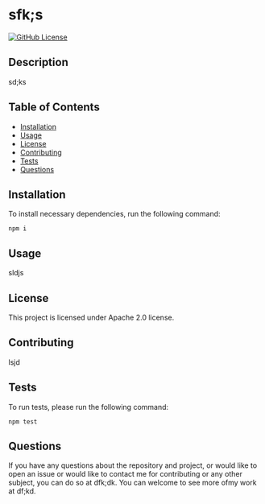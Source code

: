 # sfk;s

[![GitHub License](https://img.shields.io/badge/License-Apache_2.0-blue.svg)](https://opensource.org/licenses/Apache-2.0)

## Description

  sd;ks

## Table of Contents

  * [Installation](#installation)
  * [Usage](#usage)
  * [License](#license)
  * [Contributing](#contributing)
  * [Tests](#tests)
  * [Questions](#questions)

## Installation

  To install necessary dependencies, run the following command:
  ```
  npm i
  ```

## Usage

  sldjs

## License

  This project is licensed under Apache 2.0 license.

## Contributing

  lsjd
## Tests

  To run tests, please run the following command:
  ```
  npm test
  ```

## Questions

  If you have any questions about the repository and project, or would like to open an issue or would like to contact me for contributing or any other subject, you can do so at dfk;dk. You can welcome to see more ofmy work at df;kd. 

